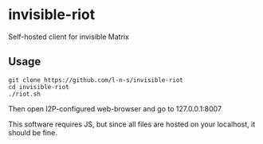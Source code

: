 # invisible-riot
Self-hosted client for invisible Matrix

## Usage

    git clone https://github.com/l-n-s/invisible-riot
    cd invisible-riot
    ./riot.sh

Then open I2P-configured web-browser and go to 127.0.0.1:8007

This software requires JS, but since all files are hosted on your localhost, it
should be fine.
